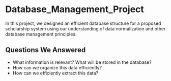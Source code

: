 # Database_Management_Project
In this project, we designed an efficient database structure for a proposed scholarship system using our understanding of data normalization and other database management principles. 


## Questions We Answered
- What information is relevant? What will be stored in the database? 
- How can we organize this data efficiently?
- How can we efficiently extract this data? 
